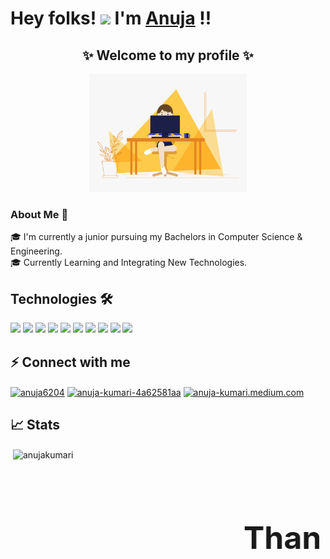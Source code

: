 # Hey folks! <img src="https://github.com/TheDudeThatCode/TheDudeThatCode/blob/master/Assets/Hi.gif" width="29px"> I'm [Anuja](https://www.linkedin.com/in/anuja-kumari-4a62581aa) !! 


<h2 align="center"> ✨ Welcome to my profile ✨ </h2>

<div align = "center">
 <img width="50%" height="50%" src="intro.gif" alt="">
</div>

### About Me 🚀 <br />

🎓 I'm currently a junior pursuing my Bachelors in Computer Science & Engineering. <br />
🎓 Currently Learning and Integrating New Technologies. <br/>

## Technologies 🛠 

<img src="https://img.shields.io/badge/Amazon_AWS-232F3E?style=for-the-badge&logo=amazon-aws&logoColor=white" /> <img src="https://img.shields.io/badge/Linux-FCC624?style=for-the-badge&logo=linux&logoColor=black" /> <img src="https://img.shields.io/badge/Docker-2CA5E0?style=for-the-badge&logo=docker&logoColor=white">  <img src="https://img.shields.io/badge/kubernetes-326ce5.svg?&style=for-the-badge&logo=kubernetes&logoColor=white">  <img src="https://img.shields.io/badge/Jenkins-D24939?style=for-the-badge&logo=Jenkins&logoColor=white" /> <img src="https://img.shields.io/badge/terraform-%235835CC.svg?style=for-the-badge&logo=terraform&logoColor=white" /> <img src="https://img.shields.io/badge/Git-F05032?style=for-the-badge&logo=git&logoColor=white">  <img src="https://img.shields.io/badge/GitHub-100000?style=for-the-badge&logo=github&logoColor=white">  <img src="https://img.shields.io/badge/Python-FFD43B?style=for-the-badge&logo=python&logoColor=darkgreen" />  <img src="https://img.shields.io/badge/Java-ED8B00?style=for-the-badge&logo=java&logoColor=white" /> <br/>


## ⚡ Connect with me 
<p align="left">
<a href="https://twitter.com/anuja6204" target="blank"><img align="center" src="https://cdn.jsdelivr.net/npm/simple-icons@3.0.1/icons/twitter.svg" alt="anuja6204" height="30" width="40" /></a>
<a href="https://linkedin.com/in/anuja-kumari-4a62581aa" target="blank"><img align="center" src="https://cdn.jsdelivr.net/npm/simple-icons@3.0.1/icons/linkedin.svg" alt="anuja-kumari-4a62581aa" height="30" width="40" /></a>
<a href="https://medium.com/@anuja_kumari" target="blank"><img align="center" src="https://cdn.jsdelivr.net/npm/simple-icons@3.0.1/icons/medium.svg" alt="anuja-kumari.medium.com" height="30" width="40" /></a>
</p>


## 📈 Stats

<p>&nbsp;<img align="center" src="https://github-readme-stats.vercel.app/api?username=anujakumari&hide=issues&show_icons=true&theme=highcontrast" alt="anujakumari" /></p>

<body> 
<b><marquee style="color:navyblue; margin:10px; font-size:25px;"> <h1> Thanks for visiting me </h1></marquee><b>
</body> 
